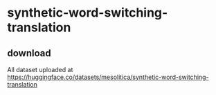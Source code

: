 # synthetic-word-switching-translation

## download

All dataset uploaded at https://huggingface.co/datasets/mesolitica/synthetic-word-switching-translation